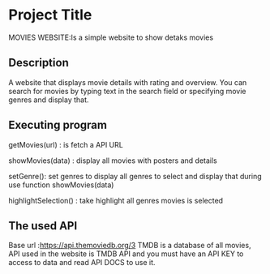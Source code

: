 # Project Title

MOVIES WEBSITE:Is a simple website to show detaks movies 
## Description

A website that displays movie details with rating and overview. You can search for movies by typing text in the search field or specifying movie genres and display that.

## Executing program
getMovies(url) : is fetch a API URL

showMovies(data) : display all movies with posters and details

setGenre(): set genres to display all genres to select and display that during use function showMovies(data)

highlightSelection() : take highlight all genres movies is selected


## The used API
Base url :https://api.themoviedb.org/3
TMDB
is a database of all movies, API used in the website is TMDB API and you must have an API KEY to access to data and read API DOCS to use it.
